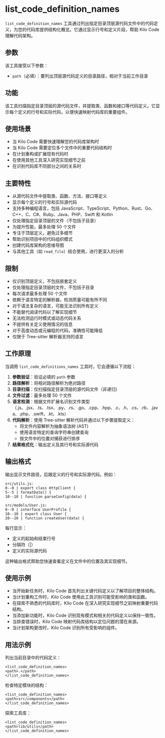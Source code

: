 # list_code_definition_names

`list_code_definition_names` 工具通过列出指定目录顶层源代码文件中的代码定义，为您的代码库提供结构化概览。它通过显示行号和定义片段，帮助 Kilo Code 理解代码架构。

## 参数

该工具接受以下参数：

- `path`（必填）：要列出顶层源代码定义的目录路径，相对于当前工作目录

## 功能

该工具扫描指定目录顶层的源代码文件，并提取类、函数和接口等代码定义。它显示每个定义的行号和实际代码，以便快速映射代码库的重要组件。

## 使用场景

- 当 Kilo Code 需要快速理解您的代码库架构时
- 当 Kilo Code 需要定位多个文件中的重要代码结构时
- 在计划重构或扩展现有代码时
- 在使用其他工具深入研究实现细节之前
- 在识别代码库不同部分之间的关系时

## 主要特性

- 从源代码文件中提取类、函数、方法、接口等定义
- 显示每个定义的行号和实际源代码
- 支持多种编程语言，包括 JavaScript、TypeScript、Python、Rust、Go、C++、C、C#、Ruby、Java、PHP、Swift 和 Kotlin
- 仅处理指定目录顶层的文件（不包括子目录）
- 为提升性能，最多处理 50 个文件
- 专注于顶层定义，避免过多细节
- 帮助识别项目中的代码组织模式
- 创建代码库架构的思维导图
- 与其他工具（如 `read_file`）结合使用，进行更深入的分析

## 限制

- 仅识别顶层定义，不包括嵌套定义
- 仅处理指定目录顶层的文件，不包括子目录
- 每次请求最多处理 50 个文件
- 依赖于语言特定的解析器，检测质量可能有所不同
- 对于语法复杂的语言，可能无法识别所有定义
- 不能替代阅读代码以了解实现细节
- 无法检测运行时模式或动态代码关系
- 不提供有关定义使用情况的信息
- 对于高度动态或元编程的代码，准确性可能降低
- 仅限于 Tree-sitter 解析器支持的语言

## 工作原理

当调用 `list_code_definitions_names` 工具时，它会遵循以下流程：

1. **参数验证**：验证必填的 `path` 参数
2. **路径解析**：将相对路径解析为绝对路径
3. **目录扫描**：仅扫描指定目录顶层的源代码文件（非递归）
4. **文件过滤**：最多处理 50 个文件
5. **语言检测**：根据文件扩展名识别文件类型（.js、.jsx、.ts、.tsx、.py、.rs、.go、.cpp、.hpp、.c、.h、.cs、.rb、.java、.php、.swift、.kt、.kts）
6. **代码解析**：使用 Tree-sitter 解析代码并通过以下步骤提取定义：
    - 将文件内容解析为抽象语法树 (AST)
    - 使用语言特定的查询字符串创建查询
    - 按文件中的位置对捕获进行排序
7. **结果格式化**：输出定义及其行号和实际源代码

## 输出格式

输出显示文件路径，后跟定义的行号和实际源代码。例如：

```
src/utils.js:
0--0 | export class HttpClient {
5--5 | formatDate() {
10--10 | function parseConfig(data) {

src/models/User.js:
0--0 | interface UserProfile {
10--10 | export class User {
20--20 | function createUser(data) {
```

每行显示：

- 定义的起始和结束行号
- 分隔符（|）
- 定义的实际源代码

这种输出格式帮助您快速查看定义在文件中的位置及其实现细节。

## 使用示例

- 当开始新任务时，Kilo Code 首先列出关键代码定义以了解项目的整体结构。
- 当计划重构工作时，Kilo Code 使用此工具识别可能受影响的类和函数。
- 在探索不熟悉的代码库时，Kilo Code 在深入研究实现细节之前映射重要代码结构。
- 当添加新功能时，Kilo Code 识别现有模式和相关的代码定义以保持一致性。
- 当排查错误时，Kilo Code 映射代码库结构以定位问题的潜在来源。
- 当计划架构更改时，Kilo Code 识别所有受影响的组件。

## 用法示例

列出当前目录中的代码定义：

```
<list_code_definition_names>
<path>.</path>
</list_code_definition_names>
```

检查特定模块的结构：

```
<list_code_definition_names>
<path>src/components</path>
</list_code_definition_names>
```

探索工具库：

```
<list_code_definition_names>
<path>lib/utils</path>
</list_code_definition_names>
```
